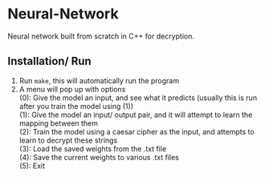 # Neural-Network
Neural network built from scratch in C++ for decryption.

## Installation/ Run

1. Run `make`, this will automatically run the program
2. A menu will pop up with options  
  (0): Give the model an input, and see what it predicts (usually this is run after you train the model using (1))  
  (1): Give the model an input/ output pair, and it will attempt to learn the mapping between them  
  (2): Train the model using a caesar cipher as the input, and attempts to learn to decrypt these strings  
  (3): Load the saved weights from the .txt file  
  (4): Save the current weights to various .txt files  
  (5): Exit
